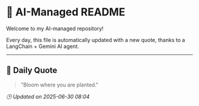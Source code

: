 # 🧠 AI-Managed README

Welcome to my AI-managed repository!

Every day, this file is automatically updated with a new quote, thanks to a LangChain + Gemini AI agent.

---

## 📅 Daily Quote

> "Bloom where you are planted."

*🕒 Updated on 2025-06-30 08:04*